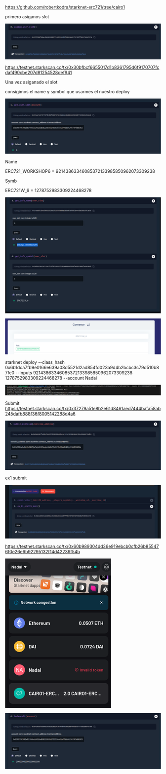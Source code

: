 https://github.com/robertkodra/starknet-erc721/tree/cairo1


primero asiganos slot 

![Foto](/imagenes/image.png)

https://testnet.starkscan.co/tx/0x30bfbcf6655017d1b8361795d6f9170707fcdaf490cbe207d81254528def941

Una vez asiganado el slot

consigimos el name y symbol que usarmes el nuestro deploy

![Foto](/imagenes/image-1.png)

Name

ERC721_WORKSHOP6  =  92143863346085372133985850962073309238

Symb

ERC721W_6 = 1278752983309224468278

![Foto](/imagenes/image-2.png)

![Foto](/imagenes/image-3.png)

starknet deploy --class_hash 0x6b1dca7fb9e0166e639a08d5521d2ad854fd023a9d4b2bcbc3c79d510b87fe0 --inputs 92143863346085372133985850962073309238 1278752983309224468278 --account Nadai

![Foto](/imagenes/image-5.png)

Submit
https://testnet.starkscan.co/tx/0x37279a51e8b2e61d8461aed7444bafa58ab245dafb888f36f8005142288d4a6

![Foto](/imagenes/image-4.png)


ex1 submit 

![Foto](/imagenes/image-6.png)

https://testnet.starkscan.co/tx/0x60b989304dd36e919ebcb0cfb26b855476f0e26e6b92295132f14d42239f54b

![Foto](/imagenes/image-7.png)

![Foto](/imagenes/image-8.png)